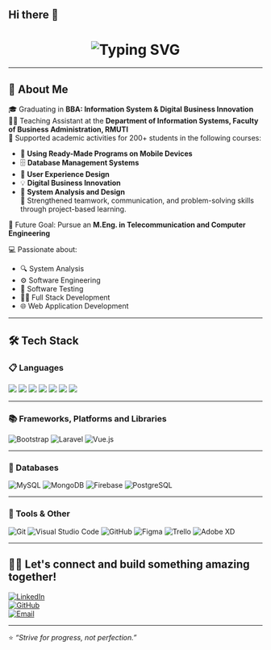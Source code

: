## Hi there 👋

<h1 align="center">
  <img src="https://readme-typing-svg.herokuapp.com?font=Fira+Code&size=28&pause=1000&color=0B9DDC&center=true&vCenter=true&width=800&lines=Fiw+Pakawat+-+Information+System+at+RMUTI;IDI+%231" alt="Typing SVG" />
</h1>


---

## 💼 About Me  
🎓 Graduating in **BBA: Information System & Digital Business Innovation**  
🧑‍🏫 Teaching Assistant at the **Department of Information Systems, Faculty of Business Administration, RMUTI**  
📘 Supported academic activities for 200+ students in the following courses:  
- 📱 **Using Ready-Made Programs on Mobile Devices**  
- 🗄️ **Database Management Systems**  
- 🎨 **User Experience Design**  
- 💡 **Digital Business Innovation**  
- 🧮 **System Analysis and Design**  
🤝 Strengthened teamwork, communication, and problem-solving skills through project-based learning.  

🎯 Future Goal: Pursue an **M.Eng. in Telecommunication and Computer Engineering**  

💻 Passionate about:  
- 🔍 System Analysis  
- ⚙️ Software Engineering  
- 🧪 Software Testing  
- 🧑‍💻 Full Stack Development  
- 🌐 Web Application Development

---

## 🛠️ Tech Stack

### 📋 Languages  
<div align="left"> <img src="https://img.shields.io/badge/C-00599C?style=flat-square&logo=c&logoColor=white"/> <img src="https://img.shields.io/badge/HTML5-E34F26?style=flat-square&logo=html5&logoColor=white"/> <img src="https://img.shields.io/badge/Java-007396?style=flat-square&logo=java&logoColor=white"/> <img src="https://img.shields.io/badge/PHP-777BB4?style=flat-square&logo=php&logoColor=white"/> <img src="https://img.shields.io/badge/Python-3776AB?style=flat-square&logo=python&logoColor=white"/> <img src="https://img.shields.io/badge/JavaScript-F7DF1E?style=flat-square&logo=javascript&logoColor=black"/> <img src="https://img.shields.io/badge/R-276DC3?style=flat-square&logo=r&logoColor=white"/> </div>

---

### 📚 Frameworks, Platforms and Libraries  
![Bootstrap](https://img.shields.io/badge/-Bootstrap-black?style=flat-square&logo=bootstrap) ![Laravel](https://img.shields.io/badge/-Laravel-black?style=flat-square&logo=laravel) ![Vue.js](https://img.shields.io/badge/-Vue.js-black?style=flat-square&logo=vue.js)

---

### 💾 Databases  
![MySQL](https://img.shields.io/badge/-MySQL-black?style=flat-square&logo=mysql) ![MongoDB](https://img.shields.io/badge/-MongoDB-black?style=flat-square&logo=mongodb) ![Firebase](https://img.shields.io/badge/-Firebase-black?style=flat-square&logo=firebase) ![PostgreSQL](https://img.shields.io/badge/-PostgreSQL-black?style=flat-square&logo=postgresql)

---

### 🧰 Tools & Other  
![Git](https://img.shields.io/badge/-Git-black?style=flat-square&logo=git) ![Visual Studio Code](https://img.shields.io/badge/-VSCode-black?style=flat-square&logo=visual-studio-code) ![GitHub](https://img.shields.io/badge/-GitHub-black?style=flat-square&logo=github) ![Figma](https://img.shields.io/badge/-Figma-black?style=flat-square&logo=figma) ![Trello](https://img.shields.io/badge/-Trello-black?style=flat-square&logo=trello) ![Adobe XD](https://img.shields.io/badge/-Adobe%20XD-black?style=f)


---

## 🧑‍💻 Let's connect and build something amazing together!
[![LinkedIn](https://img.shields.io/badge/-LinkedIn-0A66C2?style=flat-square&logo=linkedin&logoColor=white)](https://linkedin.com/in/yourprofile)  
[![GitHub](https://img.shields.io/badge/-GitHub-181717?style=flat-square&logo=github)](https://github.com/yourusername)  
[![Email](https://img.shields.io/badge/-Email-D14836?style=flat-square&logo=gmail&logoColor=white)](mailto:your@email.com)

---

⭐️ _“Strive for progress, not perfection.”_

